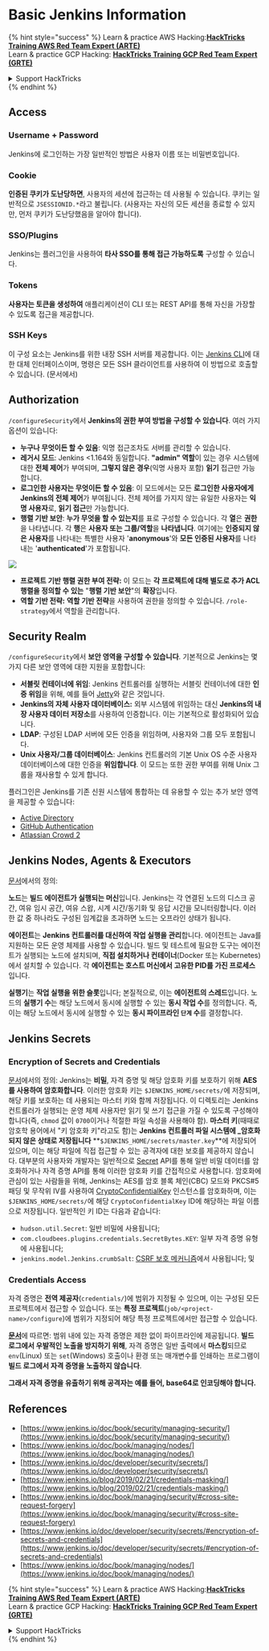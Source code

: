 # Basic Jenkins Information

{% hint style="success" %}
Learn & practice AWS Hacking:<img src="../../.gitbook/assets/image (1) (1).png" alt="" data-size="line">[**HackTricks Training AWS Red Team Expert (ARTE)**](https://training.hacktricks.xyz/courses/arte)<img src="../../.gitbook/assets/image (1) (1).png" alt="" data-size="line">\
Learn & practice GCP Hacking: <img src="../../.gitbook/assets/image (2).png" alt="" data-size="line">[**HackTricks Training GCP Red Team Expert (GRTE)**<img src="../../.gitbook/assets/image (2).png" alt="" data-size="line">](https://training.hacktricks.xyz/courses/grte)

<details>

<summary>Support HackTricks</summary>

* Check the [**subscription plans**](https://github.com/sponsors/carlospolop)!
* **Join the** 💬 [**Discord group**](https://discord.gg/hRep4RUj7f) or the [**telegram group**](https://t.me/peass) or **follow** us on **Twitter** 🐦 [**@hacktricks\_live**](https://twitter.com/hacktricks\_live)**.**
* **Share hacking tricks by submitting PRs to the** [**HackTricks**](https://github.com/carlospolop/hacktricks) and [**HackTricks Cloud**](https://github.com/carlospolop/hacktricks-cloud) github repos.

</details>
{% endhint %}

## Access

### Username + Password

Jenkins에 로그인하는 가장 일반적인 방법은 사용자 이름 또는 비밀번호입니다.

### Cookie

**인증된 쿠키가 도난당하면**, 사용자의 세션에 접근하는 데 사용될 수 있습니다. 쿠키는 일반적으로 `JSESSIONID.*`라고 불립니다. (사용자는 자신의 모든 세션을 종료할 수 있지만, 먼저 쿠키가 도난당했음을 알아야 합니다).

### SSO/Plugins

Jenkins는 플러그인을 사용하여 **타사 SSO를 통해 접근 가능하도록** 구성할 수 있습니다.

### Tokens

**사용자는 토큰을 생성하여** 애플리케이션이 CLI 또는 REST API를 통해 자신을 가장할 수 있도록 접근을 제공합니다.

### SSH Keys

이 구성 요소는 Jenkins를 위한 내장 SSH 서버를 제공합니다. 이는 [Jenkins CLI](https://www.jenkins.io/doc/book/managing/cli/)에 대한 대체 인터페이스이며, 명령은 모든 SSH 클라이언트를 사용하여 이 방법으로 호출할 수 있습니다. (문서에서)

## Authorization

`/configureSecurity`에서 **Jenkins의 권한 부여 방법을 구성할 수 있습니다**. 여러 가지 옵션이 있습니다:

* **누구나 무엇이든 할 수 있음**: 익명 접근조차도 서버를 관리할 수 있습니다.
* **레거시 모드**: Jenkins <1.164와 동일합니다. **"admin" 역할**이 있는 경우 시스템에 대한 **전체 제어**가 부여되며, **그렇지 않은 경우**(익명 사용자 포함) **읽기** 접근만 가능합니다.
* **로그인한 사용자는 무엇이든 할 수 있음**: 이 모드에서는 모든 **로그인한 사용자에게 Jenkins의 전체 제어**가 부여됩니다. 전체 제어를 가지지 않는 유일한 사용자는 **익명 사용자**로, **읽기 접근**만 가능합니다.
* **행렬 기반 보안**: **누가 무엇을 할 수 있는지**를 표로 구성할 수 있습니다. 각 **열**은 **권한**을 나타냅니다. 각 **행**은 **사용자 또는 그룹/역할**을 **나타냅니다**. 여기에는 **인증되지 않은 사용자**를 나타내는 특별한 사용자 '**anonymous**'와 **모든 인증된 사용자**를 나타내는 '**authenticated**'가 포함됩니다.

![](<../../.gitbook/assets/image (149).png>)

* **프로젝트 기반 행렬 권한 부여 전략:** 이 모드는 **각 프로젝트에 대해 별도로 추가 ACL 행렬을 정의할 수 있는** "**행렬 기반 보안**"의 **확장**입니다.
* **역할 기반 전략:** **역할 기반 전략**을 사용하여 권한을 정의할 수 있습니다. `/role-strategy`에서 역할을 관리합니다.

## **Security Realm**

`/configureSecurity`에서 **보안 영역을 구성할 수 있습니다**. 기본적으로 Jenkins는 몇 가지 다른 보안 영역에 대한 지원을 포함합니다:

* **서블릿 컨테이너에 위임**: Jenkins 컨트롤러를 실행하는 서블릿 컨테이너에 대한 **인증 위임**을 위해, 예를 들어 [Jetty](https://www.eclipse.org/jetty/)와 같은 것입니다.
* **Jenkins의 자체 사용자 데이터베이스:** 외부 시스템에 위임하는 대신 **Jenkins의 내장 사용자 데이터 저장소**를 사용하여 인증합니다. 이는 기본적으로 활성화되어 있습니다.
* **LDAP**: 구성된 LDAP 서버에 모든 인증을 위임하며, 사용자와 그룹 모두 포함됩니다.
* **Unix 사용자/그룹 데이터베이스**: Jenkins 컨트롤러의 기본 Unix OS 수준 사용자 데이터베이스에 대한 인증을 **위임합니다**. 이 모드는 또한 권한 부여를 위해 Unix 그룹을 재사용할 수 있게 합니다.

플러그인은 Jenkins를 기존 신원 시스템에 통합하는 데 유용할 수 있는 추가 보안 영역을 제공할 수 있습니다:

* [Active Directory](https://plugins.jenkins.io/active-directory)
* [GitHub Authentication](https://plugins.jenkins.io/github-oauth)
* [Atlassian Crowd 2](https://plugins.jenkins.io/crowd2)

## Jenkins Nodes, Agents & Executors

[문서](https://www.jenkins.io/doc/book/managing/nodes/)에서의 정의:

**노드**는 **빌드 에이전트가 실행되는 머신**입니다. Jenkins는 각 연결된 노드의 디스크 공간, 여유 임시 공간, 여유 스왑, 시계 시간/동기화 및 응답 시간을 모니터링합니다. 이러한 값 중 하나라도 구성된 임계값을 초과하면 노드는 오프라인 상태가 됩니다.

**에이전트**는 **Jenkins 컨트롤러를 대신하여 작업 실행을 관리**합니다. 에이전트는 Java를 지원하는 모든 운영 체제를 사용할 수 있습니다. 빌드 및 테스트에 필요한 도구는 에이전트가 실행되는 노드에 설치되며, **직접 설치하거나 컨테이너**(Docker 또는 Kubernetes)에서 설치할 수 있습니다. 각 **에이전트는 호스트 머신에서 고유한 PID를 가진 프로세스**입니다.

**실행기**는 **작업 실행을 위한 슬롯**입니다; 본질적으로, 이는 **에이전트의 스레드**입니다. 노드의 **실행기 수**는 해당 노드에서 동시에 실행할 수 있는 **동시 작업 수**를 정의합니다. 즉, 이는 해당 노드에서 동시에 실행할 수 있는 **동시 파이프라인 `단계` 수**를 결정합니다.

## Jenkins Secrets

### Encryption of Secrets and Credentials

[문서](https://www.jenkins.io/doc/developer/security/secrets/#encryption-of-secrets-and-credentials)에서의 정의: Jenkins는 **비밀**, 자격 증명 및 해당 암호화 키를 보호하기 위해 **AES를 사용하여 암호화합니다**. 이러한 암호화 키는 `$JENKINS_HOME/secrets/`에 저장되며, 해당 키를 보호하는 데 사용되는 마스터 키와 함께 저장됩니다. 이 디렉토리는 Jenkins 컨트롤러가 실행되는 운영 체제 사용자만 읽기 및 쓰기 접근을 가질 수 있도록 구성해야 합니다(즉, `chmod` 값이 `0700`이거나 적절한 파일 속성을 사용해야 함). **마스터 키**(때때로 암호학 용어에서 "키 암호화 키"라고도 함)는 **Jenkins 컨트롤러 파일 시스템에 \_암호화되지 않은 상태로 저장됩니다** **`$JENKINS_HOME/secrets/master.key`**에 저장되어 있으며, 이는 해당 파일에 직접 접근할 수 있는 공격자에 대한 보호를 제공하지 않습니다. 대부분의 사용자와 개발자는 일반적으로 [Secret](https://javadoc.jenkins.io/byShortName/Secret) API를 통해 일반 비밀 데이터를 암호화하거나 자격 증명 API를 통해 이러한 암호화 키를 간접적으로 사용합니다. 암호화에 관심이 있는 사람들을 위해, Jenkins는 AES를 암호 블록 체인(CBC) 모드와 PKCS#5 패딩 및 무작위 IV를 사용하여 [CryptoConfidentialKey](https://javadoc.jenkins.io/byShortName/CryptoConfidentialKey) 인스턴스를 암호화하며, 이는 `$JENKINS_HOME/secrets/`에 해당 `CryptoConfidentialKey` ID에 해당하는 파일 이름으로 저장됩니다. 일반적인 키 ID는 다음과 같습니다:

* `hudson.util.Secret`: 일반 비밀에 사용됩니다;
* `com.cloudbees.plugins.credentials.SecretBytes.KEY`: 일부 자격 증명 유형에 사용됩니다;
* `jenkins.model.Jenkins.crumbSalt`: [CSRF 보호 메커니즘](https://www.jenkins.io/doc/book/managing/security/#cross-site-request-forgery)에서 사용됩니다; 및

### Credentials Access

자격 증명은 **전역 제공자**(`credentials/`)에 범위가 지정될 수 있으며, 이는 구성된 모든 프로젝트에서 접근할 수 있습니다. 또는 **특정 프로젝트**(`job/<project-name>/configure`)에 범위가 지정되어 해당 특정 프로젝트에서만 접근할 수 있습니다.

[**문서**](https://www.jenkins.io/blog/2019/02/21/credentials-masking/)에 따르면: 범위 내에 있는 자격 증명은 제한 없이 파이프라인에 제공됩니다. **빌드 로그에서 우발적인 노출을 방지하기 위해**, 자격 증명은 일반 출력에서 **마스킹**되므로 `env`(Linux) 또는 `set`(Windows) 호출이나 환경 또는 매개변수를 인쇄하는 프로그램이 **빌드 로그에서 자격 증명을 노출하지 않습니다**.

**그래서 자격 증명을 유출하기 위해 공격자는 예를 들어, base64로 인코딩해야 합니다.**

## References

* [https://www.jenkins.io/doc/book/security/managing-security/](https://www.jenkins.io/doc/book/security/managing-security/)
* [https://www.jenkins.io/doc/book/managing/nodes/](https://www.jenkins.io/doc/book/managing/nodes/)
* [https://www.jenkins.io/doc/developer/security/secrets/](https://www.jenkins.io/doc/developer/security/secrets/)
* [https://www.jenkins.io/blog/2019/02/21/credentials-masking/](https://www.jenkins.io/blog/2019/02/21/credentials-masking/)
* [https://www.jenkins.io/doc/book/managing/security/#cross-site-request-forgery](https://www.jenkins.io/doc/book/managing/security/#cross-site-request-forgery)
* [https://www.jenkins.io/doc/developer/security/secrets/#encryption-of-secrets-and-credentials](https://www.jenkins.io/doc/developer/security/secrets/#encryption-of-secrets-and-credentials)
* [https://www.jenkins.io/doc/book/managing/nodes/](https://www.jenkins.io/doc/book/managing/nodes/)

{% hint style="success" %}
Learn & practice AWS Hacking:<img src="../../.gitbook/assets/image (1) (1).png" alt="" data-size="line">[**HackTricks Training AWS Red Team Expert (ARTE)**](https://training.hacktricks.xyz/courses/arte)<img src="../../.gitbook/assets/image (1) (1).png" alt="" data-size="line">\
Learn & practice GCP Hacking: <img src="../../.gitbook/assets/image (2).png" alt="" data-size="line">[**HackTricks Training GCP Red Team Expert (GRTE)**<img src="../../.gitbook/assets/image (2).png" alt="" data-size="line">](https://training.hacktricks.xyz/courses/grte)

<details>

<summary>Support HackTricks</summary>

* Check the [**subscription plans**](https://github.com/sponsors/carlospolop)!
* **Join the** 💬 [**Discord group**](https://discord.gg/hRep4RUj7f) or the [**telegram group**](https://t.me/peass) or **follow** us on **Twitter** 🐦 [**@hacktricks\_live**](https://twitter.com/hacktricks\_live)**.**
* **Share hacking tricks by submitting PRs to the** [**HackTricks**](https://github.com/carlospolop/hacktricks) and [**HackTricks Cloud**](https://github.com/carlospolop/hacktricks-cloud) github repos.

</details>
{% endhint %}
